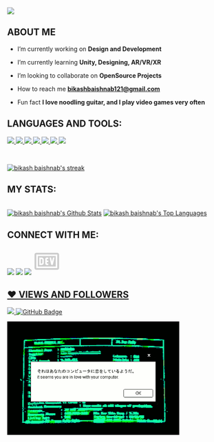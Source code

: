 <p><img align= "middle" src="https://github.com/30-bikash/30-bikash/blob/main/BANNER.gif" width="800"/></p>



##     ABOUT ME

-  I’m currently working on **Design and Development**

-  I’m currently learning **Unity, Designing, AR/VR/XR**

-  I’m looking to collaborate on **OpenSource Projects**

-  How to reach me **bikashbaishnab121@gmail.com**

-  Fun fact **I love noodling guitar, and I play video games very often**

##  LANGUAGES AND TOOLS:

<p float="left"> 
    <a href="https://www.java.com" target="_blank"> <img src="https://img.icons8.com/color/48/000000/java-coffee-cup-logo--v2.png"/>
    </a>
    <a href="https://developer.mozilla.org/en-US/docs/Web/JavaScript" target="_blank"> <img src="https://img.icons8.com/color/48/000000/javascript.png"/> </a>
    <a href="https://www.w3.org/html/" target="_blank"> <img src="https://img.icons8.com/color/48/000000/html-5.png"/> </a> 
    <a href="https://www.w3schools.com/css/" target="_blank"> <img src="https://img.icons8.com/color/48/000000/css3.png"/> </a>
    <a href="https://www.python.org" target="_blank"> <img src="https://img.icons8.com/color/48/000000/python.png"/> </a> 
    <a href="https://git-scm.com/" target="_blank"> <img src="https://img.icons8.com/color/48/000000/git.png"/> </a>
<ahref="https://www.googleadservices.com/pagead/aclksa=L&ai=DChcSEwjwsfGijJ_0AhVLHSsKHVrTCYcYABAAGgJzZg&ohost=www.google.com&cid=CAESQeD2LoC8UCGmvLIa7gGX9N75vRSh2tthdodlf9sJX2dRmAkFAqCaQqFaXR9DGiaA3AwRR3_N293WftzsF1mDuA6o&sig=AOD64_3lyCVkPifxZ1BQhkWh9ohX_KnwgA&q&adurl&ved=2ahUKEwin_OiijJ_0AhUVxzgGHXobCBUQ0Qx6BAgCEAE" target="_blank"><img src="https://img.icons8.com/fluency/48/000000/unity.png"/>

</p>

<!-- [![React Badge](https://img.shields.io/badge/-React-61DBFB?style=for-the-badge&labelColor=black&logo=react&logoColor=61DBFB)](#)  [![Javascript Badge](https://img.shields.io/badge/-Javascript-F0DB4F?style=for-the-badge&labelColor=black&logo=javascript&logoColor=F0DB4F)](#) [![Typescript Badge](https://img.shields.io/badge/-Typescript-007acc?style=for-the-badge&labelColor=black&logo=typescript&logoColor=007acc)](#) [![Nodejs Badge](https://img.shields.io/badge/-Nodejs-3C873A?style=for-the-badge&labelColor=black&logo=node.js&logoColor=3C873A)](#) [![GraphQL Badge](https://img.shields.io/badge/-GraphQl-e535ab?style=for-the-badge&labelColor=black&logo=node.js&logoColor=e535ab)](#) -->
<br/>

<p align="left">

   <a href="https://github.com/30-bikash/github-readme-streak-stats">
        <img title="🔥 Get streak stats for your profile at git.io/streak-stats" alt="bikash baishnab's streak" src="https://github-readme-streak-stats.herokuapp.com/?user=30-bikash&theme=chartreuse-dark"/>
    </a>
</p>

## MY STATS:

  <br/>
    <a href="https://github.com/30-bikash/github-readme-stats"><img alt="bikash baishnab's Github Stats" src="https://github-readme-stats.vercel.app/api?username=30-bikash&show_icons=true&count_private=true&theme=chartreuse-dark" /></a>
  <a href="https://github.com/30-bikash/github-readme-stats"><img alt="bikash baishnab's Top Languages" src="https://github-readme-stats.vercel.app/api/top-langs/?username=30-bikash&langs_count=8&count_private=true&layout=compact&theme=react&hide_border=true&bg_color=0D1117" /></a>
  <br/>
  


## CONNECT WITH ME:

<p align="left">

<a href = "https://www.linkedin.com/in/bikash-baishnab-813872192/"><img src="https://img.icons8.com/fluent/48/000000/linkedin.png"/></a>
<a href = https://twitter.com/Bikash_30)><img src="https://img.icons8.com/fluent/48/000000/twitter.png"/></a>
<a href = "https://www.instagram.com/___bikash30___/"><img src="https://img.icons8.com/fluent/48/000000/instagram-new.png"/></a>
<a href = "https://dev.to/30bikash"><svg xmlns="http://www.w3.org/2000/svg" x="0px" y="0px"
width="64" height="64"
viewBox="0 0 172 172"
style=" fill:#000000;"><g transform="translate(11.266,11.266) scale(0.869,0.869)"><g fill="none" fill-rule="nonzero" stroke="none" stroke-width="none" stroke-linecap="butt" stroke-linejoin="none" stroke-miterlimit="10" stroke-dasharray="" stroke-dashoffset="0" font-family="none" font-weight="none" font-size="none" text-anchor="none" style="mix-blend-mode: normal"><g fill="#000000" stroke="#cccccc" stroke-width="26" stroke-linejoin="round" opacity="true"><path d="M161.25,37.625v96.75h-150.5v-96.75zM21.5,123.625h129v-75.25h-129zM48.375,59.125c8.89025,0 16.125,7.23475 16.125,16.125v21.5c0,8.89025 -7.23475,16.125 -16.125,16.125h-16.125v-53.75zM96.75,59.125v10.75h-10.75v10.75h10.75v10.75h-10.75v10.75h10.75v10.75h-10.75c-5.92862,0 -10.75,-4.82137 -10.75,-10.75v-32.25c0,-5.92862 4.82138,-10.75 10.75,-10.75zM116.87476,59.125l6.75024,29.23706l6.75024,-29.23706h11.03345l-11.20142,48.51148c-0.7095,3.06375 -3.4379,5.23852 -6.58227,5.23852c-3.14438,0 -5.87277,-2.17477 -6.58227,-5.23852l-11.20142,-48.51148zM43,102.125h5.375c2.967,0 5.375,-2.408 5.375,-5.375v-21.5c0,-2.967 -2.408,-5.375 -5.375,-5.375h-5.375z"></path></g><path d="M0,172v-172h172v172z" fill="none" stroke="none" stroke-width="1" stroke-linejoin="miter"></path><g id="original-icon" fill="#ffffff" stroke="none" stroke-width="1" stroke-linejoin="miter"><path d="M10.75,37.625v96.75h150.5v-96.75zM21.5,48.375h129v75.25h-129zM32.25,59.125v53.75h16.125c8.89025,0 16.125,-7.23475 16.125,-16.125v-21.5c0,-8.89025 -7.23475,-16.125 -16.125,-16.125zM86,59.125c-5.92862,0 -10.75,4.82138 -10.75,10.75v32.25c0,5.92863 4.82138,10.75 10.75,10.75h10.75v-10.75h-10.75v-10.75h10.75v-10.75h-10.75v-10.75h10.75v-10.75zM105.84131,59.125l11.20142,48.51148c0.7095,3.06375 3.4379,5.23852 6.58227,5.23852c3.14438,0 5.87277,-2.17477 6.58227,-5.23852l11.20142,-48.51148h-11.03345l-6.75024,29.23706l-6.75024,-29.23706zM43,69.875h5.375c2.967,0 5.375,2.408 5.375,5.375v21.5c0,2.967 -2.408,5.375 -5.375,5.375h-5.375z"></path></g><path d="" fill="none" stroke="none" stroke-width="1" stroke-linejoin="miter"></path><path d="" fill="none" stroke="none" stroke-width="1" stroke-linejoin="miter"></path><path d="" fill="none" stroke="none" stroke-width="1" stroke-linejoin="miter"></path></g></g></svg>
</p>

## ❤ VIEWS AND FOLLOWERS

<a href="https://github.com/Meghna-DAS/github-profile-views-counter">
    <img src="https://komarev.com/ghpvc/?username=30-bikash&color=lightgrey">
</a>
<a href="https://github.com/30-bikash?tab=followers"><img src="https://img.shields.io/github/followers/30-bikash?label=Followers&style=social" alt="GitHub Badge"></a>
<p><img align="center" src="https://github.com/30-bikash/30-bikash/blob/main/pop.gif" width="400"/></p>
